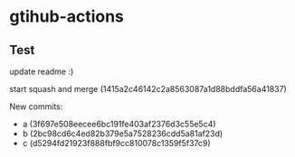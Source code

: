 # gtihub-actions

## Test

update readme :)

start squash and merge (1415a2c46142c2a8563087a1d88bddfa56a41837)

New commits:
- a (3f697e508eecee6bc191fe403af2376d3c55e5c4)
- b (2bc98cd6c4ed82b379e5a7528236cdd5a81af23d)
- c (d5294fd21923f888fbf9cc810078c1359f5f37c9)
